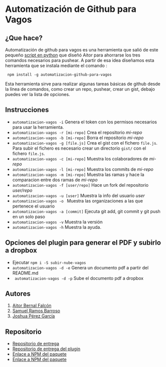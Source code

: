 # Automatización de Github para Vagos

## ¿Que hace?

Automatización de github para vagos es una herramienta que salió de este pequeño [script en python](https://github.com/Chinegua/automatizaci-n-github-para-vagos) que diseñó Aitor para ahorrarse los tres comandos necesarios para pushear. A partir de esa idea diseñamos esta herramienta que se instala mediante el comando :

``` npm install -g automatizacion-github-para-vagos```

Esta herramienta sirve para realizar algunas tareas básicas de github desde la línea de comandos, como crear un repo, pushear, crear un gist, debajo puedes ver la lista de opciones.

## Instrucciones

* ``` automatizacion-vagos -i ``` Genera el token con los permisos necesarios para usar la herramienta.
* ``` automatizacion-vagos -r [mi-repo] ``` Crea el repositorio *mi-repo*
* ``` automatizacion-vagos -b [mi-repo] ``` Borra el repositorio *mi-repo*
* ``` automatizacion-vagos -g [file.js] ``` Crea el gist con el fichero ```file.js```. Para subir el fichero es necesario crear un directorio ``` gist/ ``` con el fichero ``` file.js ```.
* ``` automatizacion-vagos -c [mi-repo] ``` Muestra los colaboradores de *mi-repo*
* ``` automatizacion-vagos -l [mi-repo] ``` Muestra los commits de *mi-repo*
* ``` automatizacion-vagos -m [mi-repo] ``` Muestra las ramas y hace la comparacion entre dos ramas de *mi-repo*
* ``` automatizacion-vagos -f [user/repo] ``` Hace un fork del repositorio *user/repo*
* ``` automatizacion-vagos -u [user] ``` Muestra la info del usuario  *user*
* ``` automatizacion-vagos -o  ``` Muestra las organizaciones a las que pertenece el usuario
* ``` automatizacion-vagos -a [commit] ``` Ejecuta git add, git commit y git push en un solo paso
* ``` automatizacion-vagos -v ``` Muestra la versión
* ``` automatizacion-vagos -h ``` Muestra la ayuda.

## Opciones del plugin para generar el PDF y subirlo a dropbox

* Ejecutar ```npm i -S subir-nube-vagos```
* ``` automatizacion-vagos -d -e ``` Genera un documento pdf a partir del README.md
* ``` automatizacion-vagos -d -p``` Sube el documento pdf a dropbox

## Autores

1. [Aitor Bernal Falcón](http://chinegua.github.io/)
2. [Samuel Ramos Barroso](http://losnen.github.io/)
3. [Joshua Pérez García](http://joshuape.github.io/)

## Repositorio

* [Repositorio de entrega](https://github.com/ULL-ESIT-SYTW-1617/proyecto-sytw-16-17-aitor-joshua-samuel)
* [Repositorio de entrega del plugin]()
* [Enlace a NPM del paquete](https://www.npmjs.com/package/automatizacion-github-para-vagos)
* [Enlace a NPM del paquete](https://www.npmjs.com/package/subir-nube-vagos)

